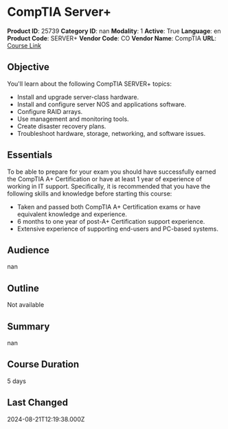 # CompTIA Server+

**Product ID**: 25739
**Category ID**: nan
**Modality**: 1
**Active**: True
**Language**: en
**Product Code**: SERVER+
**Vendor Code**: CO
**Vendor Name**: CompTIA
**URL**: [Course Link](https://www.fastlaneus.com/course/25739)

## Objective
You'll learn about the following CompTIA SERVER+ topics:


- Install and upgrade server-class hardware.
- Install and configure server NOS and applications software.
- Configure RAID arrays.
- Use management and monitoring tools.
- Create disaster recovery plans.
- Troubleshoot hardware, storage, networking, and software issues.

## Essentials
To be able to prepare for your exam you should have successfully earned the CompTIA A+ Certification or have at least 1 year of experience of working in IT support. Specifically, it is recommended that you have the following skills and knowledge before starting this course:


- Taken and passed both CompTIA A+ Certification exams or have equivalent knowledge and experience.
- 6 months to one year of post-A+ Certification support experience.
- Extensive experience of supporting end-users and PC-based systems.

## Audience
nan

## Outline
Not available

## Summary
nan

## Course Duration
5 days

## Last Changed
2024-08-21T12:19:38.000Z
